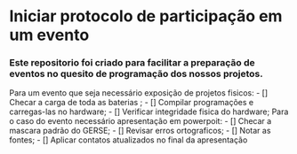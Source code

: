 <h1>Iniciar protocolo de participação em um evento</h1>
<h3>Este repositorio foi criado para facilitar a preparação de eventos no quesito de programação dos nossos projetos.</h3>
Para um evento que seja necessário exposição de projetos fisicos:
- [] Checar a carga de toda as baterias ;
- [] Compilar programações e carregas-las no hardware;
- [] Verificar integridade fisica do hardware;
Para o caso do evento necessário apresentação em powerpoit:
- [] Checar a mascara padrão do GERSE;
- [] Revisar erros ortograficos;
- [] Notar as fontes;
- [] Aplicar contatos atualizados no final da apresentação
